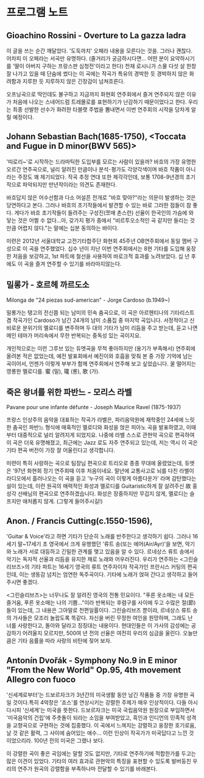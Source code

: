 # 프로그램 노트

## Gioachino Rossini - Overture to La gazza ladra

이 글을 쓰는 순간 깨달았다. '도둑까치' 오페라 내용을 모른다는 것을. 그러나 괜찮다. 어차피 이 오페라는 서곡만 유명하다. (줄거리가 궁금하시다면… 어떤 분이 요약하시기를 '딸이 아버지 구하는 프랑스판 심청전'이라고 한다) 천재 로시니가 스물 다섯 살 한창 잘 나가고 있을 때 단숨에 썼다는 이 곡에는 작곡가 특유의 경박한 듯 경박하지 않은 화려함과 지루한 듯 지루하지 않은 긴장감이 넘쳐흐른다.

오프닝곡으로 딱인데도 불구하고 지금까지 화현회 연주회에서 즐겨 연주되지 않은 이유가 처음에 나오는 스네어드럼 트레몰로를 표현하기가 난감하기 때문이었다고 한다. 우리는 최종 선발한 선수가 화려한 타블랫 주법을 뽐내면서 이번 연주회의 시작을 당차게 알릴 예정이다.

## Johann Sebastian Bach(1685-1750), <Toccata and Fugue in D minor(BWV 565)>

'띠로리~'로 시작하는 드라마틱한 도입부를 모르는 사람이 있을까? 바흐의 가장 유명한 오르간 연주곡으로, 널리 알려진 만큼이나 분석･평가도 각양각색이며 바흐 작품이 아니라는 주장도 꽤 제기되었다. 작곡 추정 연대 또한 제각각인데, 보통 1708-9년경의 초기작으로 파악되지만 만년작이라는 의견도 존재한다.

바흐답지 않은 어수선함과 다소 어설픈 전개로 "바흐 맞아?"라는 의문이 발생하는 것은 당연하다고 본다. 그러나 바흐의 초기작들에서 발견할 수 있는 바로 그러한 점들이 참 좋다. 게다가 바흐 초기작들이 들려주는 구성진(쪼매 촌스런) 선율이 한국인의 가슴에 와닿는 것은 어쩔 수 없다...아, 갖가지 평가 중에서 "비르투오소적인 곡 같지만 들리는 것만큼 어렵지 않다."는 말에는 십분 동의하는 바이다.

미련은 2012년 서울대학교 고전기타합주단 화현회 45주년 OB연주회에서 동일 멤버 구성으로 이 곡을 연주했었다. 십수 년이 지난 이번 연주회에서는 8현 기타를 도입해 웅장한 저음을 보강하고, 1st 파트에 철선을 사용하여 바로크적 효과를 노려보았다. 십 년 후에도 이 곡을 즐겨 연주할 수 있기를 바라마지않는다.

## 밀롱가 - 호르헤 까르도소

Milonga de "24 piezas sud-american" - Jorge Cardoso (b.1949~)

밀롱가는 탱고의 전신쯤 되는 남미의 민속 춤곡으로, 이 곡은 아르헨티나의 기타리스트 겸 작곡가인 Cardoso가 남긴 24개의 남미 소품집 중 마지막 곡입니다. 서정적이고 신비로운 분위기의 멜로디를 변주하며 두 대의 기타가 남미 리듬을 주고 받는데, 듣고 나면 메인 테마가 머리속에서 무한 반복되는 중독성 있는 곡이지요.

개인적으로는 이런 그루브 있는 듀엣곡을 무척 좋아하지만 (용기가 부족해서) 연주회에 올려본 적은 없었는데, 예전 발표회에서 예진이와 호흡을 맞춰 본 중 가장 기억에 남는 곡이어서, 언젠가 이렇게 부부가 함께 연주회에서 연주해 보고 싶었습니다. 꿀 떨어지는 영롱한 멜로디를. 蜜 (밀), 瓏 (롱), 歌 (가).

## 죽은 왕녀를 위한 파반느 - 모리스 라벨

Pavane pour une infante défunte - Joseph Maurice Ravel (1875-1937)

프랑스 인상주의 음악을 대표하는 작곡가 라벨은, 파리음악원에 재학중인 24세에 느릿한 춤곡인 파반느 형식에 매혹적인 멜로디와 화성을 얹은 피아노 곡을 발표하였고, 이때부터 대중적으로 널리 알려지게 되었지요. 나중에 라벨 스스로 관현악 곡으로 편곡하여 이 곡은 더욱 유명해졌고, 최근에는 Jazz 로도 자주 연주되고 있는데, 저는 역시 이 곡은 기타 편곡 버전이 가장 잘 어울린다고 생각합니다.

미련이 특히 사랑하는 곡으로 팀장님 편곡으로 트리오로 종종 무대에 올렸었는데, 듀엣은 '97년 화현회 정기 연주회때 이후 처음이네요. 말년에 교통사고로 뇌를 다친 라벨이 라디오에서 흘러나오는 이 곡을 듣고 '누구의 곡이 이렇게 아름다운가' 라며 감탄했다는 설이 있는데, 이런 원곡의 매력적인 화성과 멜로디를 Guitaristic하게 잘 살려주신 故 홍성각 선배님의 편곡으로 연주하겠습니다. 화성은 장중하지만 무겁지 않게, 멜로디는 슬프지만 애처롭지 않게. (그렇게 들어주시길!)

## Anon. / Francis Cutting(c.1550-1596), <Greensleeves>

'Guitar & Voice'라고 하면 기타가 단순히 노래를 반주한다고 생각하기 쉽다. 그러나 16세기 말~17세기 초 영국에서 크게 유행했던 '류트 송(또는 에어(Air/Ayr)'을 보면, 악기와 노래가 서로 대등하고 긴밀한 관계를 맺고 있음을 알 수 있다. 르네상스 류트 송에서 악기는 독자적 선율과 리듬을 유지한 채로 노래와 어우러진다. 우리가 연주하는 <그린슬리브즈>의 기타 파트는 16세기 영국의 류트 연주자이자 작곡가인 프란시스 커팅의 편곡인데, 이는 생동감 넘치는 엄연한 독주곡이다. 기타에 노래가 얹혀 간다고 생각하고 들어 주시면 좋겠다.

<그린슬리브즈>는 너무나도 잘 알려진 영국의 전통 민요이다. "푸른 옷소매는 내 모든 즐거움, 푸른 옷소매는 나의 기쁨..."이라 반복되는 후렴구를 사이에 두고 수많은 절(節)들이 있는데, 그 내용은 그야말로 천편일률이다. 그린슬리브즈 뿐이랴, 르네상스 류트 송의 가사들은 모조리 놀랍도록 똑같다. 자신을 버린 무정한 여인을 원망하며, 그래도 난 너를 사랑한다고, 돌아와 달라고 징징대는 내용이다. 현대인들은 이 가사의 감성에는 공감하기 어려울지 모르지만, 500여 년 전의 선율은 여전히 우리의 심금을 울린다. 오늘만큼은 기타 음률을 따라 사랑의 비탄에 젖어 보자.

## Antonín Dvořák - Symphony No.9 in E minor "From the New World" Op.95, 4th movement Allegro con fuoco

'신세계로부터'는 드보르자크가 3년간의 미국생활 동안 남긴 작품들 중 가장 유명한 곡일 것이다.특히 4악장은 '죠스'를 연상시키는 강렬한 주제가 매우 인상적이다. 다들 아시다시피 '신세계'는 미국을 뜻한다. 드보르자크는 미국 국립음악원 원장으로 부임하면서 '미국음악의 건립'에 주춧돌이 되라는 소임을 부여받았고, 흑인과 인디언의 민족적 성격을 교향곡으로 구현하는 것에 집중했다. 이 곡에서 느껴지는 강렬하고 웅장한 호기로움, 날 것 같은 활력, 그 사이에 숨어있는 애수… 이런 인상이 작곡가가 미국답다고 느낀 것이었으리라. 100년 전의 미국은 그랬나 보다.

이 강렬한 곡이 좋은 곡임에는 말할 것도 없지만, 기타로 연주하기에 적합한가를 두고는 많은 이견이 있었다. 기타의 여러 효과로 관현악의 특징을 표현할 수 있도록 발버둥친 우리의 연주가 원곡의 강렬함을 부족하나마 전달할 수 있기를 바래본다.
